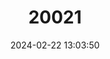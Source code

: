---
title: "20021"
category: "Sciurus sanborni"
draft: false
date: 2024-02-22 13:03:50
languages:
  English: ["Sanborn's Squirrel"]
---